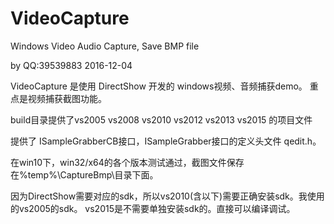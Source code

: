 # VideoCapture
Windows Video Audio Capture, Save BMP file

by QQ:39539883   2016-12-04

VideoCapture 是使用 DirectShow 开发的 windows视频、音频捕获demo。
重点是视频捕获截图功能。

build目录提供了vs2005 vs2008 vs2010 vs2012 vs2013 vs2015 的项目文件

提供了 ISampleGrabberCB接口，ISampleGrabber接口的定义头文件 qedit.h。

在win10下，win32/x64的各个版本测试通过，截图文件保存在%temp%\CaptureBmp\目录下面。

因为DirectShow需要对应的sdk，所以vs2010(含以下)需要正确安装sdk。我使用的vs2005的sdk。
vs2015是不需要单独安装sdk的。直接可以编译调试。

